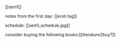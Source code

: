 [[sem1]]

notes from the first day: [[ersti tag]] 

schedule: [[sem1_schedule.jpg]]

consider buying the following books:[[literature2buy?]]